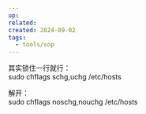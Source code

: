 ```yaml
---
up: 
related: 
created: 2024-09-02
tags:
  - tools/sop
---
```




其实锁住一行就行：  
sudo chflags schg,uchg /etc/hosts  
  
解开：  
sudo chflags noschg,nouchg /etc/hosts